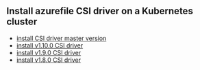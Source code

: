 ## Install azurefile CSI driver on a Kubernetes cluster

 - [install CSI driver master version](./install-csi-driver-master.md)
 - [install v1.10.0 CSI driver](./install-csi-driver-v1.10.0.md)
 - [install v1.9.0 CSI driver](./install-csi-driver-v1.9.0.md)
 - [install v1.8.0 CSI driver](./install-csi-driver-v1.8.0.md)

